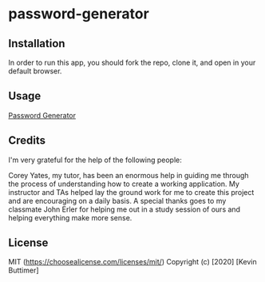 # password-generator

## Installation

In order to run this app, you should fork the repo, clone it, and open in your default browser.

## Usage

[Password Generator](https://user-images.githubusercontent.com/73902490/101714972-9b36c600-3a68-11eb-945b-5e5ec054db24.png)

## Credits

I'm very grateful for the help of the following people:

Corey Yates, my tutor, has been an enormous help in guiding me through the process of understanding how to create a working application. My instructor and TAs helped lay the ground work for me to create this project and are encouraging on a daily basis. A special thanks goes to my classmate John Erler for helping me out in a study session of ours and helping everything make more sense.

## License

MIT (https://choosealicense.com/licenses/mit/) Copyright (c) [2020] [Kevin Buttimer]
